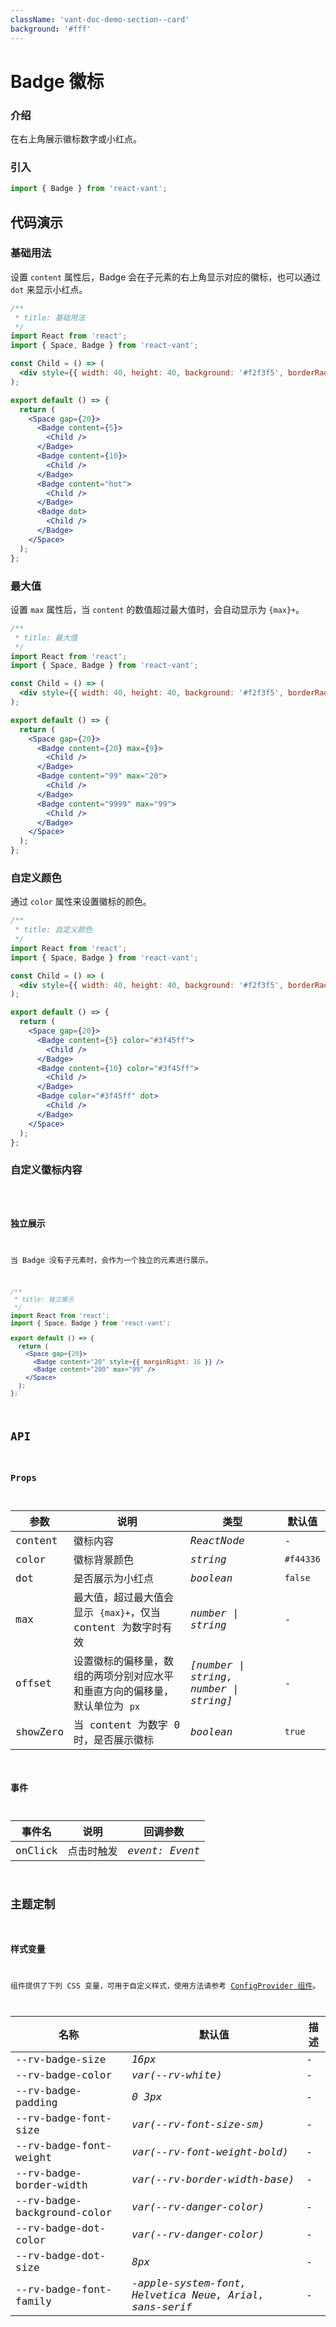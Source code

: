 ```yaml
---
className: 'vant-doc-demo-section--card'
background: '#fff'
---
```


# Badge 徽标

### 介绍

在右上角展示徽标数字或小红点。

### 引入

```js
import { Badge } from 'react-vant';
```

## 代码演示

### 基础用法

设置 `content` 属性后，Badge 会在子元素的右上角显示对应的徽标，也可以通过 `dot` 来显示小红点。

```jsx
/**
 * title: 基础用法
 */
import React from 'react';
import { Space, Badge } from 'react-vant';

const Child = () => (
  <div style={{ width: 40, height: 40, background: '#f2f3f5', borderRadius: 4 }} />
);

export default () => {
  return (
    <Space gap={20}>
      <Badge content={5}>
        <Child />
      </Badge>
      <Badge content={10}>
        <Child />
      </Badge>
      <Badge content="hot">
        <Child />
      </Badge>
      <Badge dot>
        <Child />
      </Badge>
    </Space>
  );
};
```

### 最大值

设置 `max` 属性后，当 `content` 的数值超过最大值时，会自动显示为 `{max}+`。

```jsx
/**
 * title: 最大值
 */
import React from 'react';
import { Space, Badge } from 'react-vant';

const Child = () => (
  <div style={{ width: 40, height: 40, background: '#f2f3f5', borderRadius: 4 }} />
);

export default () => {
  return (
    <Space gap={20}>
      <Badge content={20} max={9}>
        <Child />
      </Badge>
      <Badge content="99" max="20">
        <Child />
      </Badge>
      <Badge content="9999" max="99">
        <Child />
      </Badge>
    </Space>
  );
};
```

### 自定义颜色

通过 `color` 属性来设置徽标的颜色。

```jsx
/**
 * title: 自定义颜色
 */
import React from 'react';
import { Space, Badge } from 'react-vant';

const Child = () => (
  <div style={{ width: 40, height: 40, background: '#f2f3f5', borderRadius: 4 }} />
);

export default () => {
  return (
    <Space gap={20}>
      <Badge content={5} color="#3f45ff">
        <Child />
      </Badge>
      <Badge content={10} color="#3f45ff">
        <Child />
      </Badge>
      <Badge color="#3f45ff" dot>
        <Child />
      </Badge>
    </Space>
  );
};
```

### 自定义徽标内容

<code title="自定义徽标内容" src="./demo/custom.tsx" />

### 独立展示

当 Badge 没有子元素时，会作为一个独立的元素进行展示。

```jsx
/**
 * title: 独立展示
 */
import React from 'react';
import { Space, Badge } from 'react-vant';

export default () => {
  return (
    <Space gap={20}>
      <Badge content="20" style={{ marginRight: 16 }} />
      <Badge content="200" max="99" />
    </Space>
  );
};
```

## API

### Props

| 参数 | 说明 | 类型 | 默认值 |
| --- | --- | --- | --- |
| content | 徽标内容 | _ReactNode_ | - |
| color | 徽标背景颜色 | _string_ | `#f44336` |
| dot | 是否展示为小红点 | _boolean_ | `false` |
| max | 最大值，超过最大值会显示 `{max}+`，仅当 content 为数字时有效 | _number \| string_ | - |
| offset | 设置徽标的偏移量，数组的两项分别对应水平和垂直方向的偏移量，默认单位为 `px` | _[number \| string, number \| string]_ | - |
| showZero | 当 content 为数字 0 时，是否展示徽标 | _boolean_ | `true` |

### 事件

| 事件名  | 说明       | 回调参数       |
| ------- | ---------- | -------------- |
| onClick | 点击时触发 | _event: Event_ |

## 主题定制

### 样式变量

组件提供了下列 CSS 变量，可用于自定义样式，使用方法请参考 [ConfigProvider 组件](#/zh-CN/config-provider)。

| 名称                        | 默认值                                                  | 描述 |
| --------------------------- | ------------------------------------------------------- | ---- |
| --rv-badge-size             | _16px_                                                  | -    |
| --rv-badge-color            | _var(--rv-white)_                                       | -    |
| --rv-badge-padding          | _0 3px_                                                 | -    |
| --rv-badge-font-size        | _var(--rv-font-size-sm)_                                | -    |
| --rv-badge-font-weight      | _var(--rv-font-weight-bold)_                            | -    |
| --rv-badge-border-width     | _var(--rv-border-width-base)_                           | -    |
| --rv-badge-background-color | _var(--rv-danger-color)_                                | -    |
| --rv-badge-dot-color        | _var(--rv-danger-color)_                                | -    |
| --rv-badge-dot-size         | _8px_                                                   | -    |
| --rv-badge-font-family      | _-apple-system-font, Helvetica Neue, Arial, sans-serif_ | -    |
